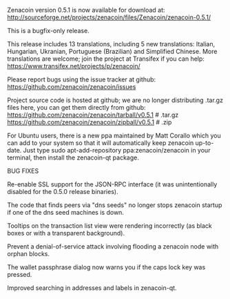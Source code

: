 Zenacoin version 0.5.1 is now available for download at:
http://sourceforge.net/projects/zenacoin/files/Zenacoin/zenacoin-0.5.1/

This is a bugfix-only release.

This release includes 13 translations, including 5 new translations:
Italian, Hungarian, Ukranian, Portuguese (Brazilian) and Simplified Chinese.
More translations are welcome; join the project at Transifex if you can help:
https://www.transifex.net/projects/p/zenacoin/

Please report bugs using the issue tracker at github:
https://github.com/zenacoin/zenacoin/issues

Project source code is hosted at github; we are no longer
distributing .tar.gz files here, you can get them
directly from github:
https://github.com/zenacoin/zenacoin/tarball/v0.5.1  # .tar.gz
https://github.com/zenacoin/zenacoin/zipball/v0.5.1  # .zip

For Ubuntu users, there is a new ppa maintained by Matt Corallo which
you can add to your system so that it will automatically keep
zenacoin up-to-date.  Just type
sudo apt-add-repository ppa:zenacoin/zenacoin
in your terminal, then install the zenacoin-qt package.


BUG FIXES

Re-enable SSL support for the JSON-RPC interface (it was unintentionally
disabled for the 0.5.0 release binaries).

The code that finds peers via "dns seeds" no longer stops zenacoin startup
if one of the dns seed machines is down.

Tooltips on the transaction list view were rendering incorrectly (as black boxes
or with a transparent background).

Prevent a denial-of-service attack involving flooding a zenacoin node with
orphan blocks.

The wallet passphrase dialog now warns you if the caps lock key was pressed.

Improved searching in addresses and labels in zenacoin-qt.
